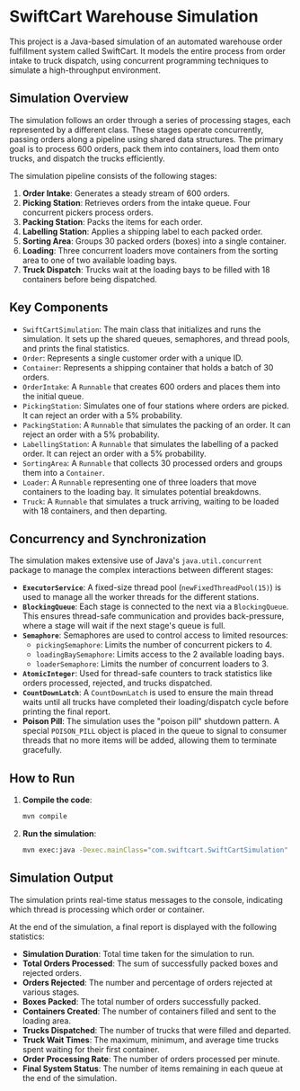 # SwiftCart Warehouse Simulation

This project is a Java-based simulation of an automated warehouse order fulfillment system called SwiftCart. It models the entire process from order intake to truck dispatch, using concurrent programming techniques to simulate a high-throughput environment.

## Simulation Overview

The simulation follows an order through a series of processing stages, each represented by a different class. These stages operate concurrently, passing orders along a pipeline using shared data structures. The primary goal is to process 600 orders, pack them into containers, load them onto trucks, and dispatch the trucks efficiently.

The simulation pipeline consists of the following stages:

1.  **Order Intake**: Generates a steady stream of 600 orders.
2.  **Picking Station**: Retrieves orders from the intake queue. Four concurrent pickers process orders.
3.  **Packing Station**: Packs the items for each order.
4.  **Labelling Station**: Applies a shipping label to each packed order.
5.  **Sorting Area**: Groups 30 packed orders (boxes) into a single container.
6.  **Loading**: Three concurrent loaders move containers from the sorting area to one of two available loading bays.
7.  **Truck Dispatch**: Trucks wait at the loading bays to be filled with 18 containers before being dispatched.

## Key Components

-   `SwiftCartSimulation`: The main class that initializes and runs the simulation. It sets up the shared queues, semaphores, and thread pools, and prints the final statistics.
-   `Order`: Represents a single customer order with a unique ID.
-   `Container`: Represents a shipping container that holds a batch of 30 orders.
-   `OrderIntake`: A `Runnable` that creates 600 orders and places them into the initial queue.
-   `PickingStation`: Simulates one of four stations where orders are picked. It can reject an order with a 5% probability.
-   `PackingStation`: A `Runnable` that simulates the packing of an order. It can reject an order with a 5% probability.
-   `LabellingStation`: A `Runnable` that simulates the labelling of a packed order. It can reject an order with a 5% probability.
-   `SortingArea`: A `Runnable` that collects 30 processed orders and groups them into a `Container`.
-   `Loader`: A `Runnable` representing one of three loaders that move containers to the loading bay. It simulates potential breakdowns.
-   `Truck`: A `Runnable` that simulates a truck arriving, waiting to be loaded with 18 containers, and then departing.

## Concurrency and Synchronization

The simulation makes extensive use of Java's `java.util.concurrent` package to manage the complex interactions between different stages:

-   **`ExecutorService`**: A fixed-size thread pool (`newFixedThreadPool(15)`) is used to manage all the worker threads for the different stations.
-   **`BlockingQueue`**: Each stage is connected to the next via a `BlockingQueue`. This ensures thread-safe communication and provides back-pressure, where a stage will wait if the next stage's queue is full.
-   **`Semaphore`**: Semaphores are used to control access to limited resources:
    -   `pickingSemaphore`: Limits the number of concurrent pickers to 4.
    -   `loadingBaySemaphore`: Limits access to the 2 available loading bays.
    -   `loaderSemaphore`: Limits the number of concurrent loaders to 3.
-   **`AtomicInteger`**: Used for thread-safe counters to track statistics like orders processed, rejected, and trucks dispatched.
-   **`CountDownLatch`**: A `CountDownLatch` is used to ensure the main thread waits until all trucks have completed their loading/dispatch cycle before printing the final report.
-   **Poison Pill**: The simulation uses the "poison pill" shutdown pattern. A special `POISON_PILL` object is placed in the queue to signal to consumer threads that no more items will be added, allowing them to terminate gracefully.

## How to Run

1.  **Compile the code**:
    ```bash
    mvn compile
    ```
2.  **Run the simulation**:
    ```bash
    mvn exec:java -Dexec.mainClass="com.swiftcart.SwiftCartSimulation"
    ```

## Simulation Output

The simulation prints real-time status messages to the console, indicating which thread is processing which order or container.

At the end of the simulation, a final report is displayed with the following statistics:
-   **Simulation Duration**: Total time taken for the simulation to run.
-   **Total Orders Processed**: The sum of successfully packed boxes and rejected orders.
-   **Orders Rejected**: The number and percentage of orders rejected at various stages.
-   **Boxes Packed**: The total number of orders successfully packed.
-   **Containers Created**: The number of containers filled and sent to the loading area.
-   **Trucks Dispatched**: The number of trucks that were filled and departed.
-   **Truck Wait Times**: The maximum, minimum, and average time trucks spent waiting for their first container.
-   **Order Processing Rate**: The number of orders processed per minute.
-   **Final System Status**: The number of items remaining in each queue at the end of the simulation.
